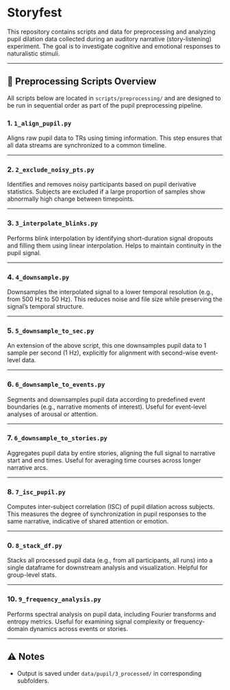 # Storyfest

This repository contains scripts and data for preprocessing and analyzing pupil dilation data collected during an auditory narrative (story-listening) experiment. The goal is to investigate cognitive and emotional responses to naturalistic stimuli.

---

## 🧪 Preprocessing Scripts Overview

All scripts below are located in `scripts/preprocessing/` and are designed to be run in sequential order as part of the pupil preprocessing pipeline.

### 1. `1_align_pupil.py`
Aligns raw pupil data to TRs using timing information. This step ensures that all data streams are synchronized to a common timeline.

---

### 2. `2_exclude_noisy_pts.py`
Identifies and removes noisy participants based on pupil derivative statistics. Subjects are excluded if a large proportion of samples show abnormally high change between timepoints.

---

### 3. `3_interpolate_blinks.py`
Performs blink interpolation by identifying short-duration signal dropouts and filling them using linear interpolation. Helps to maintain continuity in the pupil signal.

---

### 4. `4_downsample.py`
Downsamples the interpolated signal to a lower temporal resolution (e.g., from 500 Hz to 50 Hz). This reduces noise and file size while preserving the signal’s temporal structure.

---

### 5. `5_downsample_to_sec.py`
An extension of the above script, this one downsamples pupil data to 1 sample per second (1 Hz), explicitly for alignment with second-wise event-level data.

---

### 6. `6_downsample_to_events.py`
Segments and downsamples pupil data according to predefined event boundaries (e.g., narrative moments of interest). Useful for event-level analyses of arousal or attention.

---

### 7. `6_downsample_to_stories.py`
Aggregates pupil data by entire stories, aligning the full signal to narrative start and end times. Useful for averaging time courses across longer narrative arcs.

---

### 8. `7_isc_pupil.py`
Computes inter-subject correlation (ISC) of pupil dilation across subjects. This measures the degree of synchronization in pupil responses to the same narrative, indicative of shared attention or emotion.

---

### 0. `8_stack_df.py`
Stacks all processed pupil data (e.g., from all participants, all runs) into a single dataframe for downstream analysis and visualization. Helpful for group-level stats.

---

### 10. `9_frequency_analysis.py`
Performs spectral analysis on pupil data, including Fourier transforms and entropy metrics. Useful for examining signal complexity or frequency-domain dynamics across events or stories.

---

## ⚠️ Notes

- Output is saved under `data/pupil/3_processed/` in corresponding subfolders.

